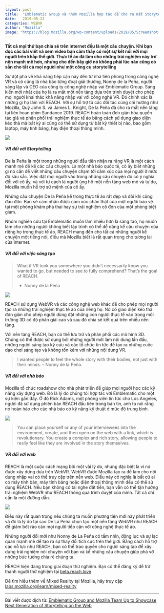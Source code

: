 ```yaml
---
layout: post
title:  "Emblematic Group và nhóm Mozilla hợp tác để cho ra mắt Storytelling thế hệ tiếp theo trên Web"
date:   2019-05-22
categories: WEBVR
author: "Mozilla"
image: "https://blog.mozilla.org/wp-content/uploads/2019/05/Screenshot-2019-05-22-14.19.24-1400x770.png"
---
```


**Tất cả mọi thứ bạn chia sẻ trên internet đều là một câu chuyện. Khi bạn đọc các bài viết và xem video bạn cảm thấy có một sự kết nối với mọi người trên khắp thế giới. Thực tế ảo đã làm cho những trải nghiệm này trở nên mạnh mẽ hơn, nhưng cho đến bây giờ nó không phải lúc nào cũng có sẵn cho tất cả mọi người như một công cụ storytelling**

Sự đột phá về khả năng tiếp cận này đến từ nhà tiên phong trong công nghệ VR và cô cũng là nhà báo từng đoạt giải thưởng, Nonny de la Peña, người sáng lập và CEO của công ty công nghệ nhập vai Emblematic Group. Sáng kiến mới nhất của họ là ra mắt một nền tảng dựa trên trình duyệt cho phép mọi người khai thác khả năng nhập vai với công nghệ VR. Đó chính xác là những gì họ làm với REACH. Với sự hỗ trợ từ các đối tác cùng chí hướng như Mozilla, Quỹ John S. và James L. Knight, De la Peña đã cho ra mắt nền tảng tại liên hoan phim Sundance 2019. REACH hoàn toàn đơn giản hóa quyền tác giả và phân phối trải nghiệm thực tế ảo bằng cách sử dụng giao diện kéo thả mà bất kỳ ai cũng có thể sử dụng từ bất kỳ thiết bị nào, bao gồm laptop, máy tính bảng, hay điện thoại thông minh.

<img src="https://ffp4g1ylyit3jdyti1hqcvtb-wpengine.netdna-ssl.com/wp-content/uploads/2019/05/photo.jpg">

##### VR đối với Storytelling

De la Peña là một trong những người đầu tiên nhận ra rằng VR là một cách mạnh mẽ để kể các câu chuyện. Là một nhà báo quốc tế, cô ấy biết những gì nó cần để viết những câu chuyện chạm tới cảm xúc của mọi người ở mức độ sâu sắc. Việc đặt mọi người vào trong những câu chuyện đó có ý nghĩa đối với cô ấy, và với tư cách là người ủng hộ một nền tảng web mở và tự do, Mozilla muốn hỗ trợ sứ mệnh của cô ấy.

Những câu chuyện De la Peña kể trong thực tế áo rất đẹp và đôi khi cũng đau đớn. Bạn sẽ cảm nhận được cảm xúc chân thật của một người bảo vệ tại một phòng khám phá thai hay sự trải nghiệm cô đơn của một phòng biệt giam.

Nhóm nghiên cứu tại Emblematic muốn làm nhiều hơn là sáng tạo, họ muốn làm cho những người không biết lập trình có thể dễ dàng kể câu chuyện của riêng họ trong thực tế ảo. REACH mang đến cho tất cả những người kể chuyện một tiếng nói, điều mà Mozilla biết là rất quan trọng cho tương lai của internet.

##### VR đối với việc sáng tạo

> What if VR took you somewhere you didn’t necessarily know you wanted to go, but needed to see to fully comprehend? That’s the goal of REACH.  
> - Nonny de la Peña

<img src="https://ffp4g1ylyit3jdyti1hqcvtb-wpengine.netdna-ssl.com/wp-content/uploads/2019/05/77489.jpg">

REACH sử dụng WebVR và các công nghệ web khác để cho phép mọi người tạo ra những trải nghiệm thực tế ảo của riêng họ. Nó có giao diện kéo thả đơn giản cho phép người dùng đặt những con người thực tế vào trong môi trường 3D có độ phân giải cao và sau đó chia sẻ kết quả trên nhiều nền tảng.

Với nền tảng REACH, bạn có thể lưu trữ và phân phối các mô hình 3D. Chúng có thể được sử dụng bởi những người mới làm nội dung lần đầu, những người sáng tạo kỳ cựu và các tổ chức tin tức để tạo ra những cuộc dạo chơi sáng tạo và không tốn kém với những nội dung VR.

> I wanted people to feel the whole story with their bodies, not just with their minds.
> – Nonny de la Peña.

##### VR đối với nhà báo

Mozilla tổ chức roadshow cho nhà phát triển để giúp mọi người học các kỹ năng xây dựng web. Đó là lý do chúng tôi hợp tác với Emblematic cho một sự kiện gần đây. Ở đó Rick Adams, một phóng viên tin tức cho Los Angeles, người đã sử dụng phiên bản REACH đầu tiên trong bản tin, anh ta nói rằng nó hoàn hảo cho các nhà báo có kỹ năng kỹ thuật ở mức độ trung bình.

<img src="https://ffp4g1ylyit3jdyti1hqcvtb-wpengine.netdna-ssl.com/wp-content/uploads/2019/05/May-17-2019-14-04-15.gif">

> You can place yourself or any of your interviewees into the environment, create, and then open on the web with a link, which is revolutionary. You create a complex and rich story, allowing people to really feel like they are involved in the story themselves.

##### VR đối với web

REACH là một cuộc cách mạng bởi một vài lý do, nhưng đặc biệt là vì nó được xây dựng dựa trên WebVR. WebVR được Mozilla tạo ra để làm cho nội dung nhập vai có thể truy cập trên nền web. Điều này có nghĩa là bất cứ ai có máy tính bàn, máy tính bảng hoặc điện thoại thông minh đều có thể sử dụng REACH. Nếu bạn không có tai nghe đắt tiền, bạn vẫn có thể tận hưởng trải nghiệm WebVR như REACH thông qua trình duyệt của mình. Tất cả chỉ cần là một đường dẫn.

<img src="https://blog.mozilla.org/wp-content/uploads/2019/05/17921-768x512.jpg">

Điều này rất quan trọng nếu chúng ta muốn phương tiện mới này phát triển và đó là lý do tại sao De La Peña chọn tạo một nền tảng WebVR như REACH để giảm bớt rào cản mọi người tiếp cận với công nghệ thực tế ảo.

Những người đổi mới như Nonny de La Peña có tầm nhìn, động lực và sự lạc quan mạnh mẽ để tạo ra sự thay đổi tích cực trên thế giới. Bằng cách hỗ trợ các nỗ lực như REACH, bạn có thể trao quyền cho người sáng tạo để xây dựng trải nghiệm nói chuyện với bạn và kể những câu chuyện giúp phá vỡ những bức tường chia rẽ chúng ta.

REACH hiện đang trong giai đoạn thử nghiệm. Bạn có thể đăng ký để trở thành người thử nghiệm tại [beta.reach.love](https://beta.reach.love/)

Để tìm hiểu thêm về Mixed Reality tại Mozilla, hãy truy cập [labs.mozilla.org/learn/mixed-reality](https://labs.mozilla.org/learn/mixed-reality)

----

Bài viết được dịch từ: [Emblematic Group and Mozilla Team Up to Showcase Next Generation of Storytelling on the Web](https://blog.mozilla.org/blog/2019/05/22/emblematic-group-and-mozilla-team-up-to-showcase-next-generation-of-storytelling-on-the-web/)